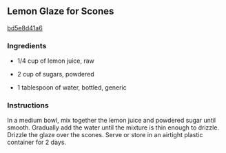 ## Lemon Glaze for Scones

[bd5e8d41a6](http://tastykitchen.com/recipes/desserts/lemon-glaze-for-scones/)

### Ingredients

 - 1/4 cup of lemon juice, raw

 - 2 cup of sugars, powdered

 - 1 tablespoon of water, bottled, generic

### Instructions

In a medium bowl, mix together the lemon juice and powdered sugar until smooth. Gradually add the water until the mixture is thin enough to drizzle. Drizzle the glaze over the scones. Serve or store in an airtight plastic container for 2 days.